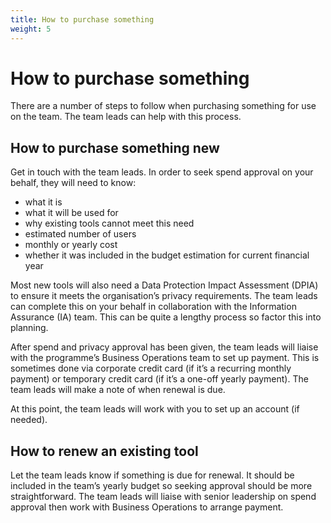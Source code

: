 ```yaml
---
title: How to purchase something
weight: 5
---
```


# How to purchase something
There are a number of steps to follow when purchasing something for use on the team. The team leads can help with this process.

## How to purchase something new
Get in touch with the team leads. In order to seek spend approval on your behalf, they will need to know:

- what it is
- what it will be used for
- why existing tools cannot meet this need
- estimated number of users
- monthly or yearly cost
- whether it was included in the budget estimation for current financial year

Most new tools will also need a Data Protection Impact Assessment (DPIA) to ensure it meets the organisation’s privacy requirements. The team leads can complete this on your behalf in collaboration with the Information Assurance (IA) team. This can be quite a lengthy process so factor this into planning. 

After spend and privacy approval has been given, the team leads will liaise with the programme’s Business Operations team to set up payment. This is sometimes done via corporate credit card (if it’s a recurring monthly payment) or temporary credit card (if it’s a one-off yearly payment). The team leads will make a note of when renewal is due.

At this point, the team leads will work with you to set up an account (if needed). 

## How to renew an existing tool
Let the team leads know if something is due for renewal. It should be included in the team’s yearly budget so seeking approval should be more straightforward. The team leads will liaise with senior leadership on spend approval then work with Business Operations to arrange payment.
